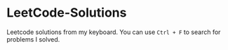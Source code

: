 # LeetCode-Solutions
Leetcode solutions from my keyboard. You can use `Ctrl + F` to search for problems I solved.

